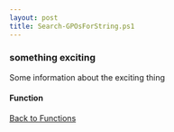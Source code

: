 ```yaml
---
layout: post
title: Search-GPOsForString.ps1
---
```


### something exciting

Some information about the exciting thing

#### Function

<script src="https://gist-it.appspot.com/github.com/BanterBoy/scripts-blog/blob/master/PowerShell/functions/activeDirectory/Search-GPOsForString.ps1" crossorigin="anonymous"></script>

<a href="/menu/_pages/functions.html">Back to Functions</a>
